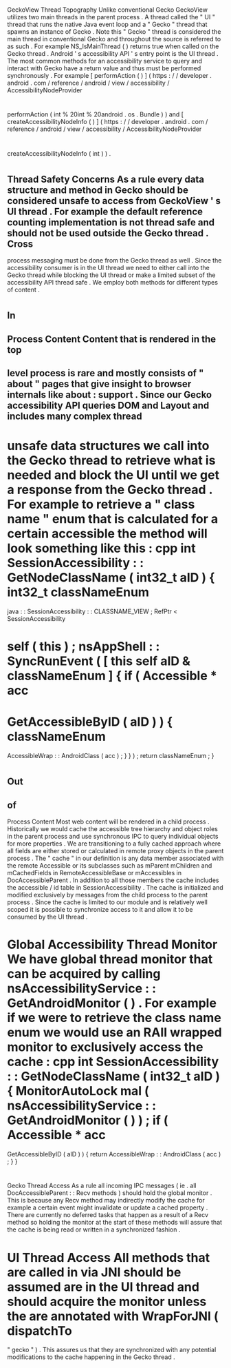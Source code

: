 #
GeckoView
Thread
Topography
Unlike
conventional
Gecko
GeckoView
utilizes
two
main
threads
in
the
parent
process
.
A
thread
called
the
"
UI
"
thread
that
runs
the
native
Java
event
loop
and
a
"
Gecko
"
thread
that
spawns
an
instance
of
Gecko
.
Note
this
"
Gecko
"
thread
is
considered
the
main
thread
in
conventional
Gecko
and
throughout
the
source
is
referred
to
as
such
.
For
example
NS_IsMainThread
(
)
returns
true
when
called
on
the
Gecko
thread
.
Android
'
s
accessibility
API
'
s
entry
point
is
the
UI
thread
.
The
most
common
methods
for
an
accessibility
service
to
query
and
interact
with
Gecko
have
a
return
value
and
thus
must
be
performed
synchronously
.
For
example
[
performAction
(
)
]
(
https
:
/
/
developer
.
android
.
com
/
reference
/
android
/
view
/
accessibility
/
AccessibilityNodeProvider
#
performAction
(
int
%
20int
%
20android
.
os
.
Bundle
)
)
and
[
createAccessibilityNodeInfo
(
)
]
(
https
:
/
/
developer
.
android
.
com
/
reference
/
android
/
view
/
accessibility
/
AccessibilityNodeProvider
#
createAccessibilityNodeInfo
(
int
)
)
.
#
#
Thread
Safety
Concerns
As
a
rule
every
data
structure
and
method
in
Gecko
should
be
considered
unsafe
to
access
from
GeckoView
'
s
UI
thread
.
For
example
the
default
reference
counting
implementation
is
not
thread
safe
and
should
not
be
used
outside
the
Gecko
thread
.
Cross
-
process
messaging
must
be
done
from
the
Gecko
thread
as
well
.
Since
the
accessibility
consumer
is
in
the
UI
thread
we
need
to
either
call
into
the
Gecko
thread
while
blocking
the
UI
thread
or
make
a
limited
subset
of
the
accessibility
API
thread
safe
.
We
employ
both
methods
for
different
types
of
content
.
#
#
In
-
Process
Content
Content
that
is
rendered
in
the
top
-
level
process
is
rare
and
mostly
consists
of
"
about
"
pages
that
give
insight
to
browser
internals
like
about
:
support
.
Since
our
Gecko
accessibility
API
queries
DOM
and
Layout
and
includes
many
complex
thread
-
unsafe
data
structures
we
call
into
the
Gecko
thread
to
retrieve
what
is
needed
and
block
the
UI
until
we
get
a
response
from
the
Gecko
thread
.
For
example
to
retrieve
a
"
class
name
"
enum
that
is
calculated
for
a
certain
accessible
the
method
will
look
something
like
this
:
cpp
int
SessionAccessibility
:
:
GetNodeClassName
(
int32_t
aID
)
{
int32_t
classNameEnum
=
java
:
:
SessionAccessibility
:
:
CLASSNAME_VIEW
;
RefPtr
<
SessionAccessibility
>
self
(
this
)
;
nsAppShell
:
:
SyncRunEvent
(
[
this
self
aID
&
classNameEnum
]
{
if
(
Accessible
*
acc
=
GetAccessibleByID
(
aID
)
)
{
classNameEnum
=
AccessibleWrap
:
:
AndroidClass
(
acc
)
;
}
}
)
;
return
classNameEnum
;
}
#
#
Out
-
of
-
Process
Content
Most
web
content
will
be
rendered
in
a
child
process
.
Historically
we
would
cache
the
accessible
tree
hierarchy
and
object
roles
in
the
parent
process
and
use
synchronous
IPC
to
query
individual
objects
for
more
properties
.
We
are
transitioning
to
a
fully
cached
approach
where
all
fields
are
either
stored
or
calculated
in
remote
proxy
objects
in
the
parent
process
.
The
"
cache
"
in
our
definition
is
any
data
member
associated
with
the
remote
Accessible
or
its
subclasses
such
as
mParent
mChildren
and
mCachedFields
in
RemoteAccessibleBase
or
mAccessibles
in
DocAccessibleParent
.
In
addition
to
all
those
members
the
cache
includes
the
accessible
/
id
table
in
SessionAccessibility
.
The
cache
is
initialized
and
modified
exclusively
by
messages
from
the
child
process
to
the
parent
process
.
Since
the
cache
is
limited
to
our
module
and
is
relatively
well
scoped
it
is
possible
to
synchronize
access
to
it
and
allow
it
to
be
consumed
by
the
UI
thread
.
#
#
#
Global
Accessibility
Thread
Monitor
We
have
global
thread
monitor
that
can
be
acquired
by
calling
nsAccessibilityService
:
:
GetAndroidMonitor
(
)
.
For
example
if
we
were
to
retrieve
the
class
name
enum
we
would
use
an
RAII
wrapped
monitor
to
exclusively
access
the
cache
:
cpp
int
SessionAccessibility
:
:
GetNodeClassName
(
int32_t
aID
)
{
MonitorAutoLock
mal
(
nsAccessibilityService
:
:
GetAndroidMonitor
(
)
)
;
if
(
Accessible
*
acc
=
GetAccessibleByID
(
aID
)
)
{
return
AccessibleWrap
:
:
AndroidClass
(
acc
)
;
}
}
#
#
#
#
Gecko
Thread
Access
As
a
rule
all
incoming
IPC
messages
(
ie
.
all
DocAccessibleParent
:
:
Recv
methods
)
should
hold
the
global
monitor
.
This
is
because
any
Recv
method
may
indirectly
modify
the
cache
for
example
a
certain
event
might
invalidate
or
update
a
cached
property
.
There
are
currently
no
deferred
tasks
that
happen
as
a
result
of
a
Recv
method
so
holding
the
monitor
at
the
start
of
these
methods
will
assure
that
the
cache
is
being
read
or
written
in
a
synchronized
fashion
.
#
#
#
#
UI
Thread
Access
All
methods
that
are
called
in
via
JNI
should
be
assumed
are
in
the
UI
thread
and
should
acquire
the
monitor
unless
the
are
annotated
with
WrapForJNI
(
dispatchTo
=
"
gecko
"
)
.
This
assures
us
that
they
are
synchronized
with
any
potential
modifications
to
the
cache
happening
in
the
Gecko
thread
.
